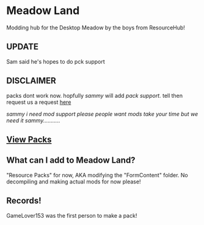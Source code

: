 # Meadow Land
Modding hub for the Desktop Meadow by the boys from ResourceHub!

## UPDATE

Sam said he's hopes to do pck support

## DISCLAIMER
packs dont work now. hopfully *sammy* will add *pack support.* tell then request us a request [here](https://github.com/UnofficialSamHub/MeadowLand/issues/new/choose)

*sammy i need mod support please people want mods take your time but we need it sammy...........*

## [View Packs](rp/index/INDEX.md)

## What can I add to Meadow Land?
"Resource Packs" for now, AKA modifying the "FormContent" folder.
No decompiling and making actual mods for now please!


## Records!

GameLover153 was the first person to make a pack!




